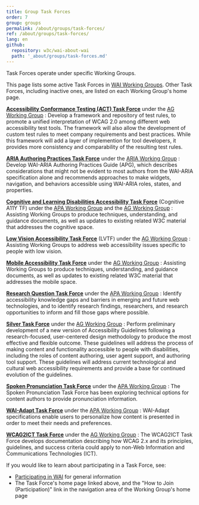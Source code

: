 ```yaml
---
title: Group Task Forces
order: 7
group: groups
permalink: /about/groups/task-forces/
ref: /about/groups/task-forces/
lang: en
github:
  repository: w3c/wai-about-wai
  path: '_about/groups/task-forces.md'
---
```


Task Forces operate under specific Working Groups.

This page lists some active Task Forces in [WAI Working Groups](/about/groups/). Other Task Forces, including inactive
ones, are listed on each Working Group's home page.

**[Accessibility Conformance Testing (ACT) Task Force](/about/groups/task-forces/conformance-testing/)** under the [AG Working Group](/about/groups/agwg/)
:   Develop a framework and repository of test rules, to promote a
    unified interpretation of WCAG 2.0 among different web accessibility
    test tools. The framework will also allow the development of custom
    test rules to meet company requirements and best practices. While
    this framework will add a layer of implemention for tool developers,
    it provides more consistency and comparability of the resulting test
    rules.
    
**[ARIA Authoring Practices Task Force](/about/groups/task-forces/practices/)** under the [ARIA Working Group](about/groups/aria)
:   Develop WAI-ARIA Authoring Practices Guide (APG), which describes considerations that might 
    not be evident to most authors from the WAI-ARIA specification  alone and recommends 
    approaches to make widgets, navigation, and behaviors accessible using WAI-ARIA roles,
    states, and properties.    

**[Cognitive and Learning Disabilities Accessibility Task Force](/about/groups/task-forces/coga/)** (Cognitive A11Y TF) under the [APA Working Group](/about/groups/apa/) and the [AG Working Group](/about/groups/agwg/)
:   Assisting Working Groups to produce techniques, understanding, and
    guidance documents, as well as updates to existing related W3C
    material that addresses the cognitive space.

**[Low Vision Accessibility Task Force](/about/groups/task-forces/low-vision-a11y-tf/)** (LVTF) under the [AG Working Group](/about/groups/agwg/)
:   Assisting Working Groups to address web accessibility issues
    specific to people with low vision.

**[Mobile Accessibility Task Force](/about/groups/task-forces/matf/)** under the [AG Working Group](/about/groups/agwg/)
:   Assisting Working Groups to produce techniques, understanding, and
    guidance documents, as well as updates to existing related W3C
    material that addresses the mobile space.

**[Research Question Task Force](/about/groups/task-forces/research-questions/)** under the [APA Working Group](/about/groups/apa/)
:   Identify accessibility knowledge gaps and barriers in emerging and
    future web technologies, and to identify research findings,
    researchers, and research opportunities to inform and fill those
    gaps where possible.

**[Silver Task Force](/about/groups/task-forces/silver/)** under the [AG Working Group](/about/groups/agwg/)
:   Perform preliminary development of a new version of Accessibility
    Guidelines following a research-focused, user-centered design
    methodology to produce the most effective and flexible outcome.
    These guidelines will address the process of making content and
    functionality accessible to people with disabilities, including the
    roles of content authoring, user agent support, and authoring tool
    support. These guidelines will address current technological and
    cultural web accessibility requirements and provide a base for
    continued evolution of the guidelines.
    
**[Spoken Pronunciation Task Force](/about/groups/task-forces/pronunciation/)** under the [APA Working Group](/about/groups/apa/)
:   The Spoken Pronunciation Task Force has been exploring technical options for content authors to provide pronunciation information.

**[WAI-Adapt Task Force](/about/groups/task-forces/personalization/)** under the [APA Working Group](/about/groups/apa/)
:   WAI-Adapt specifications enable users to personalize how content is presented in order to meet their needs and preferences.

**[WCAG2ICT Task Force](/about/groups/task-forces/wcag2ict/)** under the [AG Working Group](/about/groups/agwg/)
:   The WCAG2ICT Task Force develops documentation 
    describing how WCAG 2.x and its principles, guidelines, and success 
    criteria could apply to non-Web Information and Communications 
    Technologies (ICT).

If you would like to learn about participating in a Task Force, see:
-   [Participating in WAI](/get-involved/) for general
    information
-   The Task Force's home page linked above, and the "How to Join
    (Participation)" link in the navigation area of the Working Group's
    home page
